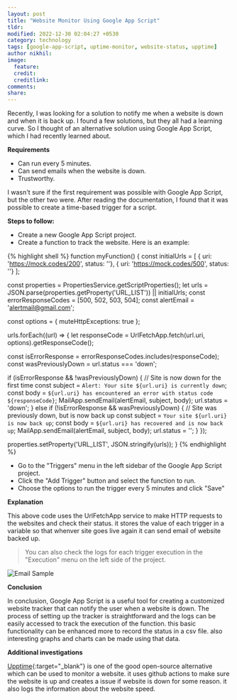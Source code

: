 ```yaml
---
layout: post
title: "Website Monitor Using Google App Script"
tldr: 
modified: 2022-12-30 02:04:27 +0530
category: technology
tags: [google-app-script, uptime-monitor, website-status, upptime]
author nikhil: 
image:
  feature: 
  credit: 
  creditlink: 
comments: 
share: 
---
```


Recently, I was looking for a solution to notify me when a website is down and when it is back up. I found a few solutions, but they all had a learning curve. So I thought of an alternative solution using Google App Script, which I had recently learned about.

**Requirements**
* Can run every 5 minutes.
* Can send emails when the website is down.
* Trustworthy.

I wasn't sure if the first requirement was possible with Google App Script, but the other two were. After reading the documentation, I found that it was possible to create a time-based trigger for a script.

**Steps to follow:**
* Create a new Google App Script project.
* Create a function to track the website. Here is an example:

{% highlight shell %}
function myFunction() {
   const initialUrls = [
     { uri: 'https://mock.codes/200', status: ''},
     { uri: 'https://mock.codes/500', status: ''}
   ];
 
 const properties = PropertiesService.getScriptProperties();
 let urls =  JSON.parse(properties.getProperty('URL_LIST')) || initialUrls;
 const errorResponseCodes = [500, 502, 503, 504];
 const alertEmail = 'alertmail@gmail.com';
 
 const options = { muteHttpExceptions: true };
 
 urls.forEach((url) => {
   let responseCode = UrlFetchApp.fetch(url.uri, options).getResponseCode();
 
   const isErrorResponse = errorResponseCodes.includes(responseCode);
   const wasPreviouslyDown = url.status === 'down';

   if (isErrorResponse && !wasPreviouslyDown) {
     // Site is now down for the first time
     const subject = `Alert: Your site ${url.uri} is currently down`;
     const body = `${url.uri} has encountered an error with status code ${responseCode}`;
     MailApp.sendEmail(alertEmail, subject, body);
     url.status = 'down';
   } else if (!isErrorResponse && wasPreviouslyDown) {
     // Site was previously down, but is now back up
     const subject = `Your site ${url.uri} is now back up`;
     const body = `${url.uri} has recovered and is now back up`;
     MailApp.sendEmail(alertEmail, subject, body);
     url.status = '';
   }
 });

 properties.setProperty('URL_LIST', JSON.stringify(urls));
}
{% endhighlight %}


* Go to the "Triggers" menu in the left sidebar of the Google App Script project.
* Click the "Add Trigger" button and select the function to run.
* Choose the options to run the trigger every 5 minutes and click "Save"

**Explanation**

This above code uses the UrlFetchApp service to make HTTP requests to the websites and check their status. it stores the value of each trigger in a variable so that whenver site goes live again it can send email of website backed up.

> You can also check the logs for each trigger execution in the "Execution" menu on the left side of the project.

![Email Sample]({{site.baseurl}}/images/website-monitor/email.jpg)

**Conclusion**

In conclusion, Google App Script is a useful tool for creating a customized website tracker that can notify the user when a website is down. The process of setting up the tracker is straightforward and the logs can be easily accessed to track the execution of the function. this basic functionality can be enhanced more to record the status in a csv file. also interesting graphs and charts can be made using that data.

**Additional investigations**

[Upptime](https://github.com/upptime/upptime){:target="_blank"} is one of the good open-source alternative which can be used to monitor a website. it uses github actions to make sure the website is up and creates a issue if website is down for some reason. it also logs the information about the website speed. 
